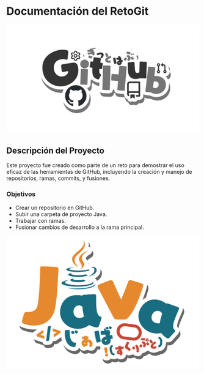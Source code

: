 # Documentación del RetoGit
![Imagen de Portada](img/GitHub.png)
## Descripción del Proyecto
Este proyecto fue creado como parte de un reto para demostrar el uso eficaz de las herramientas de GitHub, incluyendo la creación y manejo de repositorios, ramas, commits, y fusiones.

### Objetivos
- Crear un repositorio en GitHub.
- Subir una carpeta de proyecto Java.
- Trabajar con ramas.
- Fusionar cambios de desarrollo a la rama principal.

![Imagen de Java](img/Java.png)
